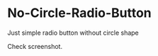 No-Circle-Radio-Button
======================

Just simple radio button without circle shape

Check screenshot.

